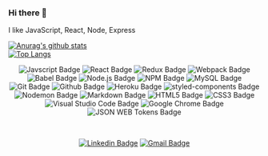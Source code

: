 ### Hi there 👋

I like JavaScript, React, Node, Express

<!--
  https://github.com/anuraghazra/github-readme-stats
-->

[![Anurag's github stats](https://github-readme-stats.vercel.app/api?username=svikas641&show_icons=true&title_color=fff&bg_color=000&icon_color=fff&hide_title=true&text_color=fff&count_private=true)](https://github.com/anuraghazra/github-readme-stats)
<br />
[![Top Langs](https://github-readme-stats.vercel.app/api/top-langs/?username=svikas641&hide=html&layout=compact)](https://github.com/anuraghazra/github-readme-stats)

<div align=center>

![Javscript Badge](http://img.shields.io/badge/-Javascript-000?style=flat-square&logo=javascript&link=http://yuni-q.github.io/)
![React Badge](http://img.shields.io/badge/-React-000?style=flat-square&logo=react&link=http://yuni-q.github.io/)
![Redux Badge](http://img.shields.io/badge/-Redux-764ABC?style=flat-square&logo=redux&link=http://yuni-q.github.io/)
![Webpack Badge](http://img.shields.io/badge/-Webpack-000?style=flat-square&logo=webpack&link=http://yuni-q.github.io/)
![Babel Badge](http://img.shields.io/badge/-Babel-000?style=flat-square&logo=babel&link=http://yuni-q.github.io/)
![Node.js Badge](http://img.shields.io/badge/-Node.js-000?style=flat-square&logo=node.js&link=http://yuni-q.github.io/)
![NPM Badge](http://img.shields.io/badge/-NPM-000?style=flat-square&logo=npm&link=http://yuni-q.github.io/)
![MySQL Badge](http://img.shields.io/badge/-MySQL-000?style=flat-square&logo=mysql&link=http://yuni-q.github.io/)
![Git Badge](http://img.shields.io/badge/-Git-000?style=flat-square&logo=git&link=http://yuni-q.github.io/)
![Github Badge](http://img.shields.io/badge/-Github-000?style=flat-square&logo=github&link=http://yuni-q.github.io/)
![Heroku Badge](http://img.shields.io/badge/-Heroku-430098?style=flat-square&logo=heroku&link=http://yuni-q.github.io/)
![styled-components Badge](http://img.shields.io/badge/-styled%20components-000?style=flat-square&logo=styled-components&link=http://yuni-q.github.io/)
![Nodemon Badge](http://img.shields.io/badge/-Nodemon-000?style=flat-square&logo=nodemon&link=http://yuni-q.github.io/)
![Markdown Badge](http://img.shields.io/badge/-Markdown-000?style=flat-square&logo=markdown&link=http://yuni-q.github.io/)
![HTML5 Badge](http://img.shields.io/badge/-HTML5-000?style=flat-square&logo=html5&link=http://yuni-q.github.io/)
![CSS3 Badge](http://img.shields.io/badge/-CSS3-1572B6?style=flat-square&logo=css3&link=http://yuni-q.github.io/)
![Visual Studio Code Badge](http://img.shields.io/badge/-Visual%20Studio%20Code-007ACC?style=flat-square&logo=visual%20studio%20code&link=http://yuni-q.github.io/)
![Google Chrome Badge](http://img.shields.io/badge/-Google%20Chrome-000?style=flat-square&logo=google%20chrome&link=http://yuni-q.github.io/)
![JSON WEB Tokens Badge](http://img.shields.io/badge/-JSON%20WEB%20Tokens-000?style=flat-square&logo=json%20web%20tokens&link=http://yuni-q.github.io/)

  <br />

[![Linkedin Badge](https://img.shields.io/badge/-LinkedIn-blue?style=flat-square&logo=Linkedin&logoColor=white&link=https://www.linkedin.com/in/vikas-kumar-10057112b/)](https://www.linkedin.com/in/vikas-kumar-10057112b/)
[![Gmail Badge](https://img.shields.io/badge/-Gmail-d14836?style=flat-square&logo=Gmail&logoColor=white&link=mailto:svikas641@gmail.com)](mailto:svikas641@gmail.com)

  <!--
    [![Twitter Badge](https://img.shields.io/badge/-Twitter-1DA1F2?style=flat-square&logo=twitter&logoColor=white&link=https://twitter.com/yuni__q)](https://twitter.com/yuni__q)

  -->

  <br />

</div>

<!--
  **svikas641/svikas641** is a ✨ _special_ ✨ repository because its `README.md` (this file) appears on your GitHub profile.

  Here are some ideas to get you started:

  - 🔭 I’m currently working on ...
  - 🌱 I’m currently learning ...
  - 👯 I’m looking to collaborate on ...
  - 🤔 I’m looking for help with ...
  - 💬 Ask me about ...
  - 📫 How to reach me: ...
  - 😄 Pronouns: ...
  - ⚡ Fun fact: ...
-->

